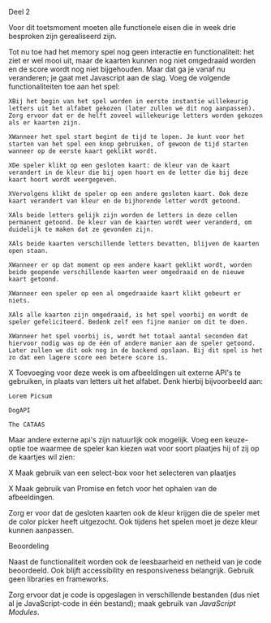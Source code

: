 Deel 2

Voor dit toetsmoment moeten alle functionele eisen die in week drie besproken zijn gerealiseerd zijn.

Tot nu toe had het memory spel nog geen interactie en functionaliteit: het ziet er wel mooi uit, maar de kaarten kunnen nog niet omgedraaid worden en de score wordt nog niet bijgehouden. Maar dat ga je vanaf nu veranderen; je gaat met Javascript aan de slag. Voeg de volgende functionaliteiten toe aan het spel:

    XBij het begin van het spel worden in eerste instantie willekeurig letters uit het alfabet gekozen (later zullen we dit nog aanpassen). Zorg ervoor dat er de helft zoveel willekeurige letters worden gekozen als er kaarten zijn.

    XWanneer het spel start begint de tijd te lopen. Je kunt voor het starten van het spel een knop gebruiken, of gewoon de tijd starten wanneer op de eerste kaart geklikt wordt.

    XDe speler klikt op een gesloten kaart: de kleur van de kaart verandert in de kleur die bij open hoort en de letter die bij deze kaart hoort wordt weergegeven.

    XVervolgens klikt de speler op een andere gesloten kaart. Ook deze kaart verandert van kleur en de bijhorende letter wordt getoond.

    XAls beide letters gelijk zijn worden de letters in deze cellen permanent getoond. De kleur van de kaarten wordt weer veranderd, om duidelijk te maken dat ze gevonden zijn.

    XAls beide kaarten verschillende letters bevatten, blijven de kaarten open staan.

    XWanneer er op dat moment op een andere kaart geklikt wordt, worden beide geopende verschillende kaarten weer omgedraaid en de nieuwe kaart getoond.

    XWanneer een speler op een al omgedraaide kaart klikt gebeurt er niets.

    XAls alle kaarten zijn omgedraaid, is het spel voorbij en wordt de speler gefeliciteerd. Bedenk zelf een fijne manier om dit te doen.

    XWanneer het spel voorbij is, wordt het totaal aantal seconden dat hiervoor nodig was op de één of andere manier aan de speler getoond. Later zullen we dit ook nog in de backend opslaan. Bij dit spel is het zo dat een lagere score een betere score is.


X Toevoeging voor deze week is om afbeeldingen uit externe API's te gebruiken, in plaats van letters uit het alfabet. Denk hierbij bijvoorbeeld aan:

    Lorem Picsum

    DogAPI

    The CATAAS

Maar andere externe api's zijn natuurlijk ook mogelijk. Voeg een keuze-optie toe waarmee de speler kan kiezen wat voor soort plaatjes hij of zij op de kaartjes wil zien:

X Maak gebruik van een select-box voor het selecteren van plaatjes

X Maak gebruik van Promise en fetch voor het ophalen van de afbeeldingen.

Zorg er voor dat de gesloten kaarten ook de kleur krijgen die de speler met de color picker heeft uitgezocht. Ook tijdens het spelen moet je deze kleur kunnen aanpassen.

Beoordeling

Naast de functionaliteit worden ook de leesbaarheid en netheid van je code beoordeeld. Ook blijft accessibility en responsiveness belangrijk. Gebruik geen libraries en frameworks.

Zorg ervoor dat je code is opgeslagen in verschillende bestanden (dus niet al je JavaScript-code in één bestand); maak gebruik van *JavaScript Modules*.
